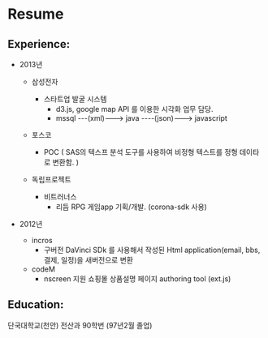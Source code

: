 Resume
======

Experience:
-----------  
  - 2013년 
    - 삼성전자 
      - 스타트업 발굴 시스템 
        - d3.js, google map API 를 이용한 시각화 업무 담당.
        - mssql ---(xml)---> java ----(json)---> javascript
      
    - 포스코   
      - POC ( SAS의 텍스프 분석 도구를 사용하여 비정형 텍스트를 정형 데이타로 변환함. )
    - 독립프로젝트
      - 비트러너스 
        - 리듬 RPG 게임app 기획/개발. (corona-sdk 사용)
  
  - 2012년
    - incros
      - 구버전 DaVinci SDk 를 사용해서 작성된 Html application(email, bbs, 결제, 일정)을 새버전으로 변환
    - codeM
      - nscreen 지원 쇼핑몰 상품설명 페이지 authoring tool (ext.js)
    
    
    
    
  

Education:
----------
  단국대학교(천안) 전산과 90학번 (97년2월 졸업) 
  

